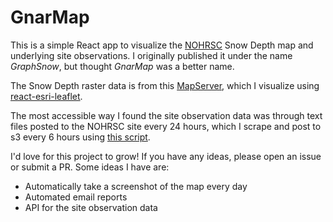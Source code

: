 # GnarMap

This is a simple React app to visualize the [NOHRSC](https://www.nohrsc.noaa.gov/nsa/) Snow Depth map and underlying site observations. I originally published it under the name *GraphSnow*, but thought *GnarMap* was a better name.

The Snow Depth raster data is from this [MapServer](https://idpgis.ncep.noaa.gov/arcgis/rest/services/NWS_Observations/NOHRSC_Snow_Analysis/MapServer), which I visualize using [react-esri-leaflet](https://github.com/slutske22/react-esri-leaflet).

The most accessible way I found the site observation data was through text files posted to the NOHRSC site every 24 hours, which I scrape and post to s3 every 6 hours using [this script](https://github.com/brandonfcohen1/graphsnow-utils).

I'd love for this project to grow! If you have any ideas, please open an issue or submit a PR. Some ideas I have are:
* Automatically take a screenshot of the map every day
* Automated email reports
* API for the site observation data